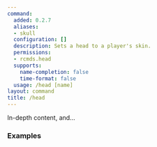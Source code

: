 ```yaml
---
command:
  added: 0.2.7
  aliases:
  - skull
  configuration: []
  description: Sets a head to a player's skin.
  permissions:
  - rcmds.head
  supports:
    name-completion: false
    time-format: false
  usage: /head [name]
layout: command
title: /head
---
```


In-depth content, and...

### Examples



